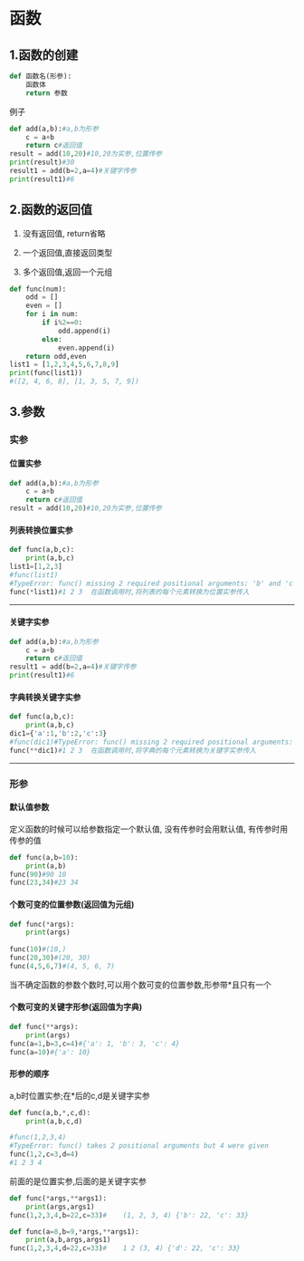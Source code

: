 # 函数

## 1.函数的创建

```py
def 函数名(形参):
    函数体
    return 参数
```

例子

```py
def add(a,b):#a,b为形参
    c = a+b
    return c#返回值
result = add(10,20)#10,20为实参,位置传参
print(result)#30
result1 = add(b=2,a=4)#关键字传参
print(result1)#6
```

## 2.函数的返回值

1. 没有返回值, return省略

2. 一个返回值,直接返回类型

3. 多个返回值,返回一个元组

```py
def func(num):
    odd = []
    even = []
    for i in num:
        if i%2==0:
            odd.append(i)
        else:
            even.append(i)
    return odd,even
list1 = [1,2,3,4,5,6,7,8,9]
print(func(list1))
#([2, 4, 6, 8], [1, 3, 5, 7, 9])
```

## 3.参数

### 实参

#### 位置实参

```py
def add(a,b):#a,b为形参
    c = a+b
    return c#返回值
result = add(10,20)#10,20为实参,位置传参
```

#### 列表转换位置实参

```py
def func(a,b,c):
    print(a,b,c)
list1=[1,2,3]
#func(list1)
#TypeError: func() missing 2 required positional arguments: 'b' and 'c'
func(*list1)#1 2 3  在函数调用时,将列表的每个元素转换为位置实参传入
```

---

#### 关键字实参

```py
def add(a,b):#a,b为形参
    c = a+b
    return c#返回值
result1 = add(b=2,a=4)#关键字传参
print(result1)#6
```

#### 字典转换关键字实参

```py
def func(a,b,c):
    print(a,b,c)
dic1={'a':1,'b':2,'c':3}
#func(dic1)#TypeError: func() missing 2 required positional arguments: 'b' and 'c'
func(**dic1)#1 2 3  在函数调用时,将字典的每个元素转换为关键字实参传入
```

---

### 形参

#### 默认值参数

定义函数的时候可以给参数指定一个默认值, 没有传参时会用默认值, 有传参时用传参的值

```py
def func(a,b=10):
    print(a,b)
func(90)#90 10
func(23,34)#23 34
```

#### 个数可变的位置参数(返回值为元组)

```py
def func(*args):
    print(args)
    
func(10)#(10,)
func(20,30)#(20, 30)
func(4,5,6,7)#(4, 5, 6, 7)
```

当不确定函数的参数个数时,可以用个数可变的位置参数,形参带*且只有一个

#### 个数可变的关键字形参(返回值为字典)

```py
def func(**args):
    print(args)
func(a=1,b=3,c=4)#{'a': 1, 'b': 3, 'c': 4}
func(a=10)#{'a': 10}
```

#### 形参的顺序

a,b时位置实参;在*后的c,d是关键字实参

```py
def func(a,b,*,c,d):
    print(a,b,c,d)

#func(1,2,3,4)
#TypeError: func() takes 2 positional arguments but 4 were given
func(1,2,c=3,d=4)
#1 2 3 4
```

前面的是位置实参,后面的是关键字实参

```py
def func(*args,**args1):
    print(args,args1)
func(1,2,3,4,b=22,c=33)#    (1, 2, 3, 4) {'b': 22, 'c': 33}
```

```py
def func(a=8,b=9,*args,**args1):
    print(a,b,args,args1)
func(1,2,3,4,d=22,c=33)#    1 2 (3, 4) {'d': 22, 'c': 33}    
```


